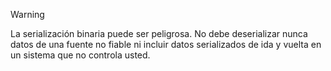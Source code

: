 > [!WARNING]
> La serialización binaria puede ser peligrosa. No debe deserializar nunca datos de una fuente no fiable ni incluir datos serializados de ida y vuelta en un sistema que no controla usted.